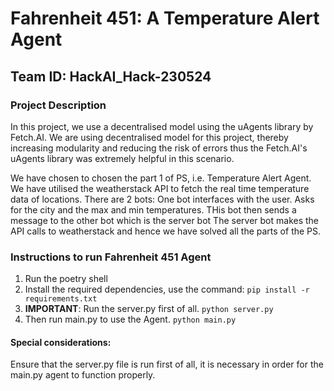 # Fahrenheit 451: A Temperature Alert Agent
## Team ID: HackAI_Hack-230524
### Project Description
In this project, we use a decentralised model using the uAgents library by Fetch.AI.
We are using decentralised model for this project, thereby increasing modularity and reducing the risk of errors thus the Fetch.AI's uAgents library was extremely helpful in this scenario.

We have chosen to chosen the part 1 of PS, i.e. Temperature Alert Agent.
We have utilised the weatherstack API to fetch the real time temperature data of locations.
There are 2 bots:
  One bot interfaces with the user. Asks for the city and the max and min temperatures. THis bot then sends a message to the other bot which is the server bot
  The server bot makes the API calls to weatherstack and hence we have solved all the parts of the PS.

### Instructions to run Fahrenheit 451 Agent
1. Run the poetry shell
2. Install the required dependencies, use the command:
`pip install -r requirements.txt`
3. **IMPORTANT**: Run the server.py first of all.
`python server.py`
4. Then run main.py to use the Agent.
`python main.py`

#### Special considerations:
Ensure that the server.py file is run first of all, it is necessary in order for the main.py agent to function properly.

